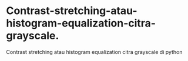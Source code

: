 # Contrast-stretching-atau-histogram-equalization-citra-grayscale.
Contrast stretching atau histogram equalization citra grayscale di python
